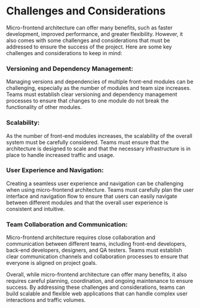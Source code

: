# Challenges and Considerations

Micro-frontend architecture can offer many benefits, such as faster development, improved performance, and greater flexibility. However, it also comes with some challenges and considerations that must be addressed to ensure the success of the project. Here are some key challenges and considerations to keep in mind:

### Versioning and Dependency Management:

Managing versions and dependencies of multiple front-end modules can be challenging, especially as the number of modules and team size increases. Teams must establish clear versioning and dependency management processes to ensure that changes to one module do not break the functionality of other modules.

### Scalability:

As the number of front-end modules increases, the scalability of the overall system must be carefully considered. Teams must ensure that the architecture is designed to scale and that the necessary infrastructure is in place to handle increased traffic and usage.

### User Experience and Navigation:

Creating a seamless user experience and navigation can be challenging when using micro-frontend architecture. Teams must carefully plan the user interface and navigation flow to ensure that users can easily navigate between different modules and that the overall user experience is consistent and intuitive.

### Team Collaboration and Communication:

Micro-frontend architecture requires close collaboration and communication between different teams, including front-end developers, back-end developers, designers, and QA testers. Teams must establish clear communication channels and collaboration processes to ensure that everyone is aligned on project goals.

Overall, while micro-frontend architecture can offer many benefits, it also requires careful planning, coordination, and ongoing maintenance to ensure success. By addressing these challenges and considerations, teams can build scalable and flexible web applications that can handle complex user interactions and traffic volumes.
